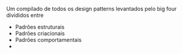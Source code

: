 Um compilado de todos os design patterns levantados pelo big four divididos entre

- Padrões estruturais
- Padrões criacionais
- Padrões comportamentais
-